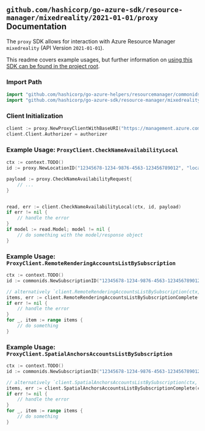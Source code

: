 
## `github.com/hashicorp/go-azure-sdk/resource-manager/mixedreality/2021-01-01/proxy` Documentation

The `proxy` SDK allows for interaction with Azure Resource Manager `mixedreality` (API Version `2021-01-01`).

This readme covers example usages, but further information on [using this SDK can be found in the project root](https://github.com/hashicorp/go-azure-sdk/tree/main/docs).

### Import Path

```go
import "github.com/hashicorp/go-azure-helpers/resourcemanager/commonids"
import "github.com/hashicorp/go-azure-sdk/resource-manager/mixedreality/2021-01-01/proxy"
```


### Client Initialization

```go
client := proxy.NewProxyClientWithBaseURI("https://management.azure.com")
client.Client.Authorizer = authorizer
```


### Example Usage: `ProxyClient.CheckNameAvailabilityLocal`

```go
ctx := context.TODO()
id := proxy.NewLocationID("12345678-1234-9876-4563-123456789012", "locationName")

payload := proxy.CheckNameAvailabilityRequest{
	// ...
}


read, err := client.CheckNameAvailabilityLocal(ctx, id, payload)
if err != nil {
	// handle the error
}
if model := read.Model; model != nil {
	// do something with the model/response object
}
```


### Example Usage: `ProxyClient.RemoteRenderingAccountsListBySubscription`

```go
ctx := context.TODO()
id := commonids.NewSubscriptionID("12345678-1234-9876-4563-123456789012")

// alternatively `client.RemoteRenderingAccountsListBySubscription(ctx, id)` can be used to do batched pagination
items, err := client.RemoteRenderingAccountsListBySubscriptionComplete(ctx, id)
if err != nil {
	// handle the error
}
for _, item := range items {
	// do something
}
```


### Example Usage: `ProxyClient.SpatialAnchorsAccountsListBySubscription`

```go
ctx := context.TODO()
id := commonids.NewSubscriptionID("12345678-1234-9876-4563-123456789012")

// alternatively `client.SpatialAnchorsAccountsListBySubscription(ctx, id)` can be used to do batched pagination
items, err := client.SpatialAnchorsAccountsListBySubscriptionComplete(ctx, id)
if err != nil {
	// handle the error
}
for _, item := range items {
	// do something
}
```

